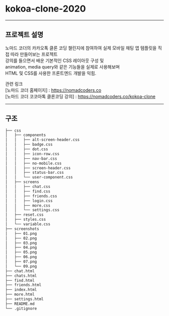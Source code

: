 # kokoa-clone-2020

-----------------------------------------------------------------------------
## 프로젝트 설명  
노마드 코더의 카카오톡 클론 코딩 챌린지에 참여하여 
실제 모바일 채팅 앱 템플릿을 직접 따라 만들어보는 프로젝트  
강의를 들으면서 배운 기본적인 CSS 레이아웃 구성 및   
animation, media query와 같은 기능들을 실제로 사용해보며    
HTML 및 CSS를 사용한 프론트엔드 개발을 익힘.   
         
         
관련 링크   
[노마드 코더 홈페이지] :  https://nomadcoders.co   
[노마드 코더 코코아톡 클론코딩 강의] : https://nomadcoders.co/kokoa-clone  
  
-----------------------------------------------------------------------------
## 구조  

```bash
├── css
│   ├── components
│   │   ├── alt-screen-header.css
│   │   ├── badge.css
│   │   ├── dot.css
│   │   ├── icon-row.css
│   │   ├── nav-bar.css
│   │   ├── no-mobile.css
│   │   ├── screen-header.css
│   │   ├── status-bar.css
│   │   └── user-component.css
│   ├── screens
│   │   ├── chat.css
│   │   ├── find.css
│   │   ├── friends.css
│   │   ├── login.css
│   │   ├── more.css
│   │   └── settings.css
│   ├── reset.css
│   ├── styles.css
│   └── variable.css
├── screenshots
│   ├── 01.png
│   ├── 02.png
│   ├── 03.png
│   ├── 04.png
│   ├── 05.png
│   ├── 06.png
│   ├── 07.png
│   └── 09.png
├── chat.html
├── chats.html
├── find.html
├── friends.html
├── index.html
├── more.html
├── settings.html
├── README.md
└── .gitignore
